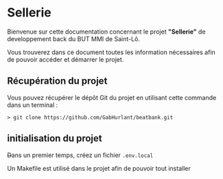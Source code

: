# Sellerie

Bienvenue sur cette documentation concernant le projet **"Sellerie"** de developpement back du BUT MMI de Saint-Lô.

Vous trouverez dans ce document toutes les information nécessaires afin de pouvoir accéder et démarrer le projet.


## Récupération du projet

Vous pouvez récupérer le dépôt Git du projet en utilisant cette commande dans un terminal :

`> git clone https://github.com/GabHurlant/beatbank.git`


## initialisation du projet

~~D~~ans un premier temps, créez un fichier `.env.local`

Un Makefile est utilisé dans le projet afin de pouvoir tout installer
